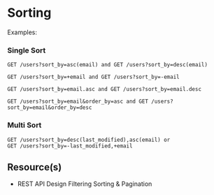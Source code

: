 # Sorting

Examples: 

### Single Sort

```
GET /users?sort_by=asc(email) and GET /users?sort_by=desc(email)

GET /users?sort_by=+email and GET /users?sort_by=-email

GET /users?sort_by=email.asc and GET /users?sort_by=email.desc

GET /users?sort_by=email&order_by=asc and GET /users?sort_by=email&order_by=desc
```


### Multi Sort

```
GET /users?sort_by=desc(last_modified),asc(email) or 
GET /users?sort_by=-last_modified,+email
```

## Resource(s)
- REST API Design Filtering Sorting & Pagination
